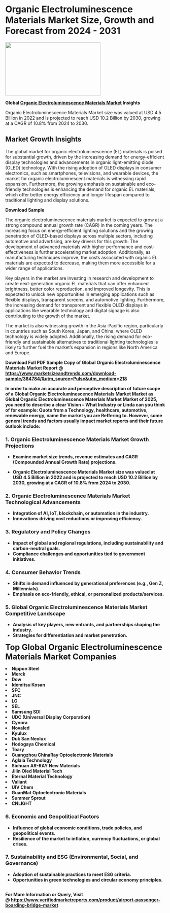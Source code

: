 <H1>Organic Electroluminescence Materials Market Size, Growth and Forecast from 2024 - 2031</H1><img class="aligncenter size-medium wp-image-584254" src="https://thirdeyenews.in/wp-content/uploads/2024/09/Global-Market-Research-300x168.jpeg" alt="" width="300" height="168" /><p><strong>Global&nbsp;<a href="https://www.marketsizeandtrends.com/download-sample/384784/&amp;utm_source=Pulse&amp;utm_medium=218">Organic Electroluminescence Materials Market</a> Insights</strong></p><p>Organic Electroluminescence Materials Market size was valued at USD 4.5 Billion in 2022 and is projected to reach USD 10.2 Billion by 2030, growing at a CAGR of 10.8% from 2024 to 2030.</p><p><h2>Market Growth Insights</h2> <p>The global market for organic electroluminescence (EL) materials is poised for substantial growth, driven by the increasing demand for energy-efficient display technologies and advancements in organic light-emitting diode (OLED) technology. With the rising adoption of OLED displays in consumer electronics, such as smartphones, televisions, and wearable devices, the market for organic electroluminescent materials is witnessing rapid expansion. Furthermore, the growing emphasis on sustainable and eco-friendly technologies is enhancing the demand for organic EL materials, which offer better energy efficiency and longer lifespan compared to traditional lighting and display solutions.</p> <p><strong>Download Sample</strong></p> <p>The organic electroluminescence materials market is expected to grow at a strong compound annual growth rate (CAGR) in the coming years. The increasing focus on energy-efficient lighting solutions and the growing penetration of OLED-based displays across multiple sectors, including automotive and advertising, are key drivers for this growth. The development of advanced materials with higher performance and cost-effectiveness is further accelerating market adoption. Additionally, as manufacturing techniques improve, the costs associated with organic EL materials are expected to decrease, making them more accessible for a wider range of applications.</p> <p>Key players in the market are investing in research and development to create next-generation organic EL materials that can offer enhanced brightness, better color reproduction, and improved longevity. This is expected to unlock new opportunities in emerging applications such as flexible displays, transparent screens, and automotive lighting. Furthermore, the increasing demand for transparent and flexible OLED displays in applications like wearable technology and digital signage is also contributing to the growth of the market.</p> <p>The market is also witnessing growth in the Asia-Pacific region, particularly in countries such as South Korea, Japan, and China, where OLED technology is widely adopted. Additionally, the rising demand for eco-friendly and sustainable alternatives to traditional lighting technologies is likely to further fuel the market’s expansion in regions like North America and Europe.</p> <p><strong></p><p><span class=""><strong>Download Full PDF Sample Copy of Global Organic Electroluminescence Materials Market Report</strong> @ <a href="https://www.marketsizeandtrends.com/download-sample/384784/&amp;utm_source=Pulse&amp;utm_medium=218" target="_blank">https://www.marketsizeandtrends.com/download-sample/384784/&amp;utm_source=Pulse&amp;utm_medium=218</a></span></p><p>In order to make an accurate and perceptive description of future scope of a Global&nbsp;Organic Electroluminescence Materials Market Market as Global&nbsp;Organic Electroluminescence Materials Market Market of 2025, you need to describe a clear Vision &ndash; What Industry or Linda can you think of for example: Quote from a Technology, healthcare, automotive, renewable energy, name the market you are Reffering to. However, some general trends and factors usually impact market reports and their future outlook include:</p><h3>1.&nbsp;<strong>Organic Electroluminescence Materials Market Growth Projections</strong></h3><ul><li>Examine market size trends, revenue estimates and CAGR (Compounded Annual Growth Rate) projections.</li><li><p>Organic Electroluminescence Materials Market size was valued at USD 4.5 Billion in 2022 and is projected to reach USD 10.2 Billion by 2030, growing at a CAGR of 10.8% from 2024 to 2030.</p></li></ul><h3>2.&nbsp;<strong>Organic Electroluminescence Materials Market Technological Advancements</strong></h3><ul><li>Integration of AI, IoT, blockchain, or automation in the industry.</li><li>Innovations driving cost reductions or improving efficiency.</li></ul><h3>3.&nbsp;<strong>Regulatory and Policy Changes</strong></h3><ul><li>Impact of global and regional regulations, including sustainability and carbon-neutral goals.</li><li>Compliance challenges and opportunities tied to government initiatives.</li></ul><h3>4.&nbsp;<strong>Consumer Behavior Trends</strong></h3><ul><li>Shifts in demand influenced by generational preferences (e.g., Gen Z, Millennials).</li><li>Emphasis on eco-friendly, ethical, or personalized products/services.</li></ul><h3>5.&nbsp;<strong>Global Organic Electroluminescence Materials Market Competitive Landscape</strong></h3><ul><li>Analysis of key players, new entrants, and partnerships shaping the industry.</li><li>Strategies for differentiation and market penetration.</li></ul><p data-pm-slice="1 1 []"><span style="color: inherit; font-family: inherit; font-size: 25px;">Top Global Organic Electroluminescence Materials Market Companies</span></p><div class="" data-test-id=""><p><li>Nippon Steel</li><li> Merck</li><li> Dow</li><li> Idemitsu Kosan</li><li> SFC</li><li> JNC</li><li> LG</li><li> SEL</li><li> Samsung SDI</li><li> UDC (Universal Display Corporation)</li><li> Cynora</li><li> Novaled</li><li> Kyulux</li><li> Duk San Neolux</li><li> Hodogaya Chemical</li><li> Toary</li><li> Guangzhou ChinaRay Optoelectronic Materials</li><li> Aglaia Technology</li><li> Sichuan AR-RAY New Materials</li><li> Jilin Oled Material Tech</li><li> Eternal Material Technology</li><li> Valiant</li><li> UIV Chem</li><li> GuanMat Optoelectronic Materials</li><li> Summer Sprout</li><li> CNLIGHT</li></p></div><h3>6.&nbsp;<strong>Economic and Geopolitical Factors</strong></h3><ul><li>Influence of global economic conditions, trade policies, and geopolitical events.</li><li>Resilience of the market to inflation, currency fluctuations, or global crises.</li></ul><h3>7.&nbsp;<strong>Sustainability and ESG (Environmental, Social, and Governance)</strong></h3><ul><li>Adoption of sustainable practices to meet ESG criteria.</li><li>Opportunities in green technologies and circular economy principles.</li></ul><h2><strong style="font-size: 14px;">For More Information or Query, Visit @&nbsp;</strong><a style="background-color: #ffffff; font-size: 14px;" href="https://www.marketsizeandtrends.com/report/organic-electroluminescence-materials-market/" target="_blank">https://www.verifiedmarketreports.com/product/airport-passenger-boarding-bridge-market</a></h2>
